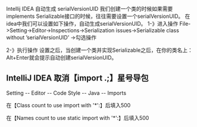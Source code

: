 Intellij IDEA 自动生成 serialVersionUID
我们创建一个类的时候如果需要 implements Serializable接口的时候，往往需要设置一个serialVersionUID。
在idea中我们可以设置如下操作，自动生成serialVersionUID。
1-》进入操作
File->Setting->Editor->Inspections->Serialization issues->Serializable class without ’serialVersionUID’ ->勾选操作

2-》执行操作
设置之后，当创建一个类并实现Serializable之后，在你的类名上：Alt+Enter就会提示自动创建serialVersionUID。


## IntelliJ IDEA 取消【import .;】星号导包

Setting -- Editor -- Code Style -- Java -- Imports

在【Class count to use import with '*':】后填入500

在【Names count to use static import with '*':】后填入500